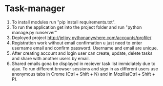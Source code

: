 # Task-manager
1. To install modules run "pip install requirements.txt".
2. To run the application get into the project folder and run "python manage.py runserver"
3. Deployed project http://jetjoy.pythonanywhere.com/accounts/profile/
4. Registration work without email confirmation u just need to enter username email and confirm password. Username and email are unique.
5. After creating account and login user can create, update, delete tasks and share with another users by email.
6. Shared emails gona be displayed in reciever task list immidiately due to ajax. To run different browser sessions and sign in as different users use anonymous tabs in Crome (Ctrl + Shift + N) and in Mozilla(Ctrl + Shift + P).
